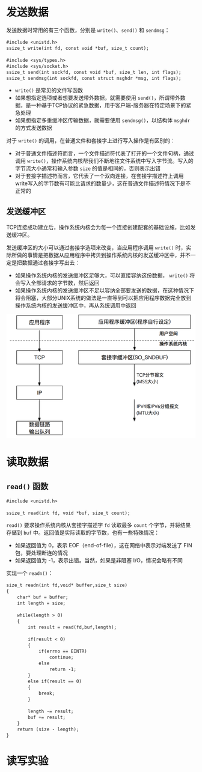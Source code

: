# 发送数据

发送数据时常用的有三个函数，分别是 `write()`、`send()` 和 `sendmsg`：

```
#include <unistd.h>
ssize_t write(int fd, const void *buf, size_t count);

#include <sys/types.h>
#include <sys/socket.h>
ssize_t send(int sockfd, const void *buf, size_t len, int flags);
ssize_t sendmsg(int sockfd, const struct msghdr *msg, int flags);
```

- `write()` 是常见的文件写函数
- 如果想指定选项或者想要发送带外数据，就需要使用 `send()`，所谓带外数据，是一种基于TCP协议的紧急数据，用于客户端-服务器在特定场景下的紧急处理
- 如果想指定多重缓冲区传输数据，就需要使用 `sendmsg()`，以结构体 `msghdr` 的方式发送数据

对于 `write()` 的调用，在普通文件和套接字上进行写入操作是有区别的：

- 对于普通文件描述符而言，一个文件描述符代表了打开的一个文件句柄，通过调用 `write()`，操作系统内核帮我们不断地往文件系统中写入字节流。写入的字节流大小通常和输入参数 `size` 的值是相同的，否则表示出错
- 对于套接字描述符而言，它代表了一个双向连接，在套接字描述符上调用write写入的字节数有可能比请求的数量少，这在普通文件描述符情况下是不正常的

## 发送缓冲区

TCP连接成功建立后，操作系统内核会为每一个连接创建配套的基础设施，比如发送缓冲区。

发送缓冲区的大小可以通过套接字选项来改变，当应用程序调用 `write()` 时，实际所做的事情是把数据从应用程序中拷贝到操作系统内核的发送缓冲区中，并不一定是把数据通过套接字写出去：

- 如果操作系统内核的发送缓冲区足够大，可以直接容纳这份数据， `write()` 将会写入全部请求的字节数，然后返回
- 如果操作系统内核的发送缓冲区不足以容纳全部要发送的数据，在这种情况下将会阻塞，大部分UNIX系统的做法是一直等到可以把应用程序数据完全放到操作系统内核的发送缓冲区中，再从系统调用中返回

![](./img/write_buffer.png)

# 读取数据

## `read()` 函数

```
#include <unistd.h>

ssize_t read(int fd, void *buf, size_t count);
```

`read()` 要求操作系统内核从套接字描述字 `fd` 读取最多 `count` 个字节，并将结果存储到 `buf` 中。返回值是实际读取的字节数，也有一些特殊情况：

- 如果返回值为 0，表示 EOF（end-of-file），这在网络中表示对端发送了 FIN 包，要处理断连的情况
- 如果返回值为 -1，表示出错。当然，如果是非阻塞 I/O，情况会略有不同

实现一个 `readn()`：

```
size_t readn(int fd,void* buffer,size_t size)
{
	char* buf = buffer;
	int length = size;
	
	while(length > 0)
	{
		int result = read(fd,buf,length);
		
		if(result < 0)
		{
			if(errno == EINTR)
				continue;
			else
				return -1;
		}
		else if(result == 0)
		{
			break;
		}
		
		length -= result;
		buf += result;
	}
	return (size - length);
}
```

# 读写实验













